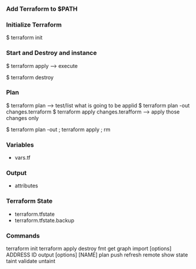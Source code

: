 ### Add Terraform to $PATH

### Initialize Terraform

$ terraform init 

### Start and Destroy and instance 

$ terraform apply --> execute

$ terraform destroy

### Plan

$ terraform plan --> test/list what is going to be applid 
$ terraform plan -out changes.terraform
$ terraform apply changes.terafform --> apply those changes only

$ terraform plan -out <file> ; terraform apply <file> ; rm <file>

### Variables

- vars.tf

### Output 

- attributes

### Terraform  State

- terraform.tfstate
- terraform.tfstate.backup

### Commands

terraform init
terraform apply
destroy
fmt
get
graph
import [options] ADDRESS ID
output [options] [NAME]
plan
push
refresh
remote
show
state
taint
validate
untaint